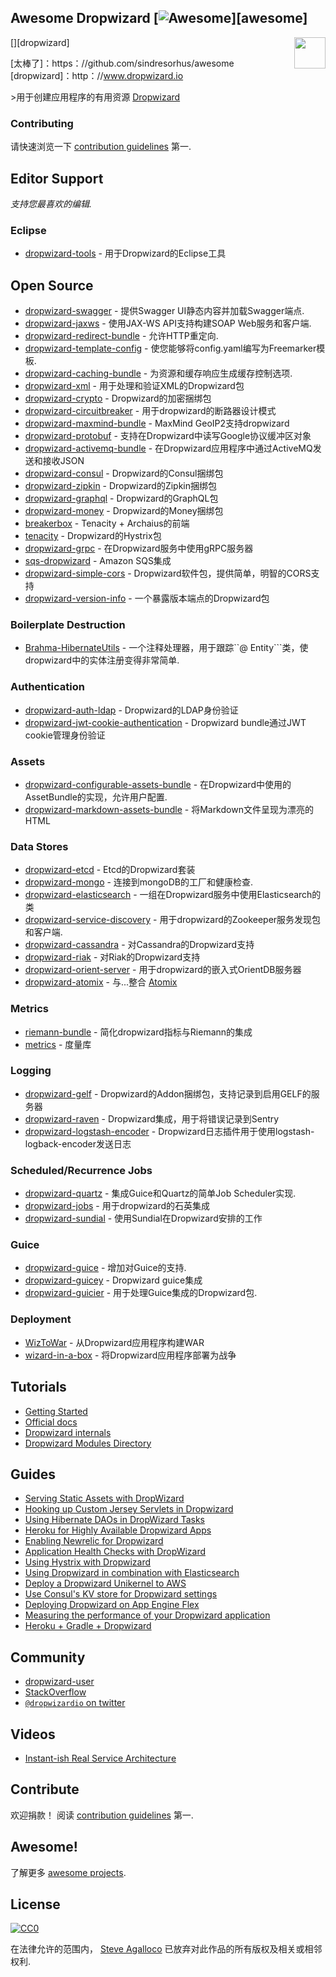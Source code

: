 ## Awesome Dropwizard [![Awesome](https://cdn.rawgit.com/sindresorhus/awesome/d7305f38d29fed78fa85652e3a63e154dd8e8829/media/badge.svg)][awesome]

[<img src="https://cdn.rawgit.com/stve/awesome-dropwizard/master/dropwizard-hat.png" align="right" width="50">][dropwizard]

[太棒了]：https：//github.com/sindresorhus/awesome
[dropwizard]：http：//www.dropwizard.io

&gt;用于创建应用程序的有用资源 [Dropwizard](http://www.dropwizard.io)

### Contributing

请快速浏览一下 [contribution guidelines](https://github.com/stve/awesome-dropwizard/blob/master/CONTRIBUTING.md) 第一.

## Editor Support

*支持您最喜欢的编辑.*

### Eclipse

* [dropwizard-tools](https://github.com/Tasktop/dropwizard-tools) - 用于Dropwizard的Eclipse工具

## Open Source

* [dropwizard-swagger](https://github.com/smoketurner/dropwizard-swagger) - 提供Swagger UI静态内容并加载Swagger端点.
* [dropwizard-jaxws](https://github.com/roskart/dropwizard-jaxws) - 使用JAX-WS API支持构建SOAP Web服务和客户端.
* [dropwizard-redirect-bundle](https://github.com/bazaarvoice/dropwizard-redirect-bundle) - 允许HTTP重定向.
* [dropwizard-template-config](https://github.com/tkrille/dropwizard-template-config) - 使您能够将config.yaml编写为Freemarker模板.
* [dropwizard-caching-bundle](https://github.com/bazaarvoice/dropwizard-caching-bundle) - 为资源和缓存响应生成缓存控制选项.
* [dropwizard-xml](https://github.com/yunspace/dropwizard-xml) - 用于处理和验证XML的Dropwizard包
* [dropwizard-crypto](https://github.com/meltmedia/dropwizard-crypto) -  Dropwizard的加密捆绑包
* [dropwizard-circuitbreaker](https://github.com/mtakaki/dropwizard-circuitbreaker) - 用于dropwizard的断路器设计模式
* [dropwizard-maxmind-bundle](https://github.com/phaneesh/dropwizard-maxmind-bundle) -  MaxMind GeoIP2支持dropwizard
* [dropwizard-protobuf](https://github.com/dropwizard/dropwizard-protobuf) - 支持在Dropwizard中读写Google协议缓冲区对象
* [dropwizard-activemq-bundle](https://github.com/mbknor/dropwizard-activemq-bundle) - 在Dropwizard应用程序中通过ActiveMQ发送和接收JSON
* [dropwizard-consul](https://github.com/smoketurner/dropwizard-consul) -  Dropwizard的Consul捆绑包
* [dropwizard-zipkin](https://github.com/smoketurner/dropwizard-zipkin) -  Dropwizard的Zipkin捆绑包
* [dropwizard-graphql](https://github.com/smoketurner/dropwizard-graphql) -  Dropwizard的GraphQL包
* [dropwizard-money](https://github.com/smoketurner/dropwizard-money) -  Dropwizard的Money捆绑包
* [breakerbox](https://github.com/yammer/breakerbox) -  Tenacity + Archaius的前端
* [tenacity](https://github.com/yammer/tenacity) -  Dropwizard的Hystrix包
* [dropwizard-grpc](https://github.com/msteinhoff/dropwizard-grpc) - 在Dropwizard服务中使用gRPC服务器
* [sqs-dropwizard](https://github.com/bascan/aws-dropwizard) -  Amazon SQS集成
* [dropwizard-simple-cors](https://github.com/ojacobson/dropwizard-simple-cors) -  Dropwizard软件包，提供简单，明智的CORS支持
* [dropwizard-version-info](https://github.com/palantir/dropwizard-version-info) - 一个暴露版本端点的Dropwizard包

### Boilerplate Destruction
* [Brahma-HibernateUtils](https://github.com/gozefo/brahma-hibernateutils) - 一个注释处理器，用于跟踪``@ Entity```类，使dropwizard中的实体注册变得非常简单.

### Authentication

* [dropwizard-auth-ldap](https://github.com/yammer/dropwizard-auth-ldap) -  Dropwizard的LDAP身份验证
* [dropwizard-jwt-cookie-authentication](https://github.com/dhatim/dropwizard-jwt-cookie-authentication) -  Dropwizard bundle通过JWT cookie管理身份验证

### Assets

* [dropwizard-configurable-assets-bundle](https://github.com/bazaarvoice/dropwizard-configurable-assets-bundle) - 在Dropwizard中使用的AssetBundle的实现，允许用户配置.
* [dropwizard-markdown-assets-bundle](https://github.com/rnorth/dropwizard-markdown-assets-bundle) - 将Markdown文件呈现为漂亮的HTML

### Data Stores

* [dropwizard-etcd](https://github.com/meltmedia/dropwizard-etcd) -  Etcd的Dropwizard套装
* [dropwizard-mongo](https://github.com/eeb/dropwizard-mongo) - 连接到mongoDB的工厂和健康检查.
* [dropwizard-elasticsearch](https://github.com/dropwizard/dropwizard-elasticsearch) - 一组在Dropwizard服务中使用Elasticsearch的类
* [dropwizard-service-discovery](https://github.com/santanusinha/dropwizard-service-discovery) - 用于dropwizard的Zookeeper服务发现包和客户端.
* [dropwizard-cassandra](https://github.com/composable-systems/dropwizard-cassandra) - 对Cassandra的Dropwizard支持
* [dropwizard-riak](https://github.com/smoketurner/dropwizard-riak) - 对Riak的Dropwizard支持
* [dropwizard-orient-server](https://github.com/xvik/dropwizard-orient-server) - 用于dropwizard的嵌入式OrientDB服务器
* [dropwizard-atomix](https://github.com/smoketurner/dropwizard-atomix) - 与...整合 [Atomix](http://atomix.io/)

### Metrics

* [riemann-bundle](https://github.com/phaneesh/riemann-bundle) - 简化dropwizard指标与Riemann的集成
* [metrics](http://metrics.dropwizard.io/3.1.0/manual/third-party/) - 度量库

### Logging

* [dropwizard-gelf](https://github.com/gini/dropwizard-gelf) -  Dropwizard的Addon捆绑包，支持记录到启用GELF的服务器
* [dropwizard-raven](https://github.com/tradier/dropwizard-raven) -  Dropwizard集成，用于将错误记录到Sentry
* [dropwizard-logstash-encoder](https://github.com/Wikia/dropwizard-logstash-encoder) -  Dropwizard日志插件用于使用logstash-logback-encoder发送日志

### Scheduled/Recurrence Jobs

* [dropwizard-quartz](https://github.com/jaredstehler/dropwizard-quartz) - 集成Guice和Quartz的简单Job Scheduler实现.
* [dropwizard-jobs](https://github.com/spinscale/dropwizard-jobs) - 用于dropwizard的石英集成
* [dropwizard-sundial](https://github.com/timmolter/dropwizard-sundial) - 使用Sundial在Dropwizard安排的工作

### Guice

* [dropwizard-guice](https://github.com/HubSpot/dropwizard-guice) - 增加对Guice的支持.
* [dropwizard-guicey](https://github.com/xvik/dropwizard-guicey) -  Dropwizard guice集成
* [dropwizard-guicier](https://github.com/HubSpot/dropwizard-guicier) - 用于处理Guice集成的Dropwizard包.

### Deployment

* [WizToWar](https://github.com/twilio/wiztowar) - 从Dropwizard应用程序构建WAR
* [wizard-in-a-box](https://github.com/rvs-fluid-it/wizard-in-a-box) - 将Dropwizard应用程序部署为战争

## Tutorials

* [Getting Started](http://www.dropwizard.io/0.9.2/docs/getting-started.html)
* [Official docs](http://www.dropwizard.io/0.9.2/docs/manual/index.html)
* [Dropwizard internals](http://www.dropwizard.io/0.9.2/docs/manual/internals.html)
* [Dropwizard Modules Directory](http://modules.dropwizard.io/)

## Guides

* [Serving Static Assets with DropWizard](https://spin.atomicobject.com/2014/10/11/serving-static-assets-with-dropwizard/)
* [Hooking up Custom Jersey Servlets in Dropwizard](https://spin.atomicobject.com/2015/03/30/jersey-servlets-dropwizard/)
* [Using Hibernate DAOs in DropWizard Tasks](https://spin.atomicobject.com/2015/02/03/dropwizard-hibernate-dao/)
* [Heroku for Highly Available Dropwizard Apps](http://techbytes.anuragkapur.com/2015/05/heroku-for-highly-available-dropwizard.html?m=1)
* [Enabling Newrelic for Dropwizard](http://kyleboon.org/blog/2013/09/23/newrelic-for-dropwizard/)
* [Application Health Checks with DropWizard](http://willhamill.com/2014/12/04/application-health-checks-with-dropwizard)
* [Using Hystrix with Dropwizard](http://christopher-batey.blogspot.com/2014/08/using-hystrix-with-dropwizard.html)
* [Using Dropwizard in combination with Elasticsearch](https://www.gridshore.nl/2014/05/15/using-dropwizard-combination-elasticsearch/)
* [Deploy a Dropwizard Unikernel to AWS](https://boxfuse.com/blog/dropwizard-aws.html)
* [Use Consul's KV store for Dropwizard settings](http://www.remmelt.com/post/use-consuls-kv-store-for-dropwizard-settings/)
* [Deploying Dropwizard on App Engine Flex](https://www.aytech.ca/blog/dropwizard-app-engine-flexible-env/)
* [Measuring the performance of your Dropwizard application](https://www.aytech.ca/blog/measuring-performance-dropwizard-application/)
* [Heroku + Gradle + Dropwizard](https://www.aytech.ca/blog/heroku-gradle-dropwizard/)

## Community

* [dropwizard-user](https://groups.google.com/forum/#!forum/dropwizard-user)
* [StackOverflow](https://stackoverflow.com/questions/tagged/dropwizard)
* [`@dropwizardio` on twitter](https://twitter.com/dropwizardio)

## Videos

* [Instant-ish Real Service Architecture](https://vimeo.com/37930578)

## Contribute

 欢迎捐款！  阅读 [contribution guidelines](https://github.com/stve/awesome-dropwizard/blob/master/CONTRIBUTING.md) 第一.

## Awesome!

了解更多 [awesome projects](https://github.com/sindresorhus/awesome).

## License

[![CC0](https://licensebuttons.net/p/zero/1.0/88x31.png)](https://creativecommons.org/publicdomain/zero/1.0/)

在法律允许的范围内， [Steve Agalloco](https://beforeitwasround.com) 已放弃对此作品的所有版权及相关或相邻权利.
